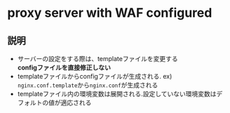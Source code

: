 # proxy server with WAF configured
## 説明
- サーバーの設定をする際は、templateファイルを変更する  
**configファイルを直接修正しない**
- templateファイルからconfigファイルが生成される. ex) `nginx.conf.template`から`nginx.conf`が生成される
- templateファイル内の環境変数は展開される.設定していない環境変数はデフォルトの値が適応される
